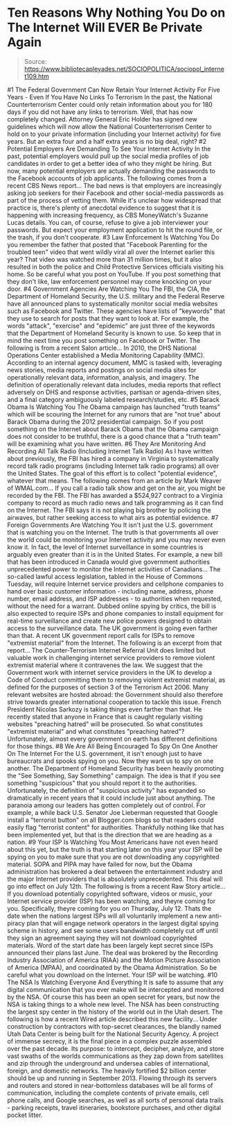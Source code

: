 # Ten Reasons Why Nothing You Do on The Internet Will EVER Be Private Again

> Source: https://www.bibliotecapleyades.net/SOCIOPOLITICA/sociopol_internet109.htm

#1 The Federal Government Can Now Retain Your
Internet Activity For Five Years - Even If You Have No Links To
Terrorism
In the past, the National
Counterterrorism Center could only retain information about you
for 180
days if you did not have any links to terrorism.
Well, that has now completely changed.
Attorney General Eric Holder has signed new guidelines which will now
allow the National Counterterrorism Center to hold on to your private
information (including your Internet activity)
for five years.
But an extra four and a half extra years is no big deal, right?
#2 Potential Employers Are Demanding To See
Your Internet Activity
In the past, potential employers
would pull up the social media profiles of job candidates in order to
get a better idea of who they might be hiring.
But now, many potential employers are actually
demanding the passwords
to the Facebook accounts of job applicants.
The following comes from a recent CBS News
report...
The bad news is that employers are increasingly
asking job seekers for
their Facebook and other social-media passwords as part of the process
of vetting them.
While it's unclear how widespread that practice is, there's plenty of
anecdotal evidence to suggest that it is happening with increasing
frequency, as CBS MoneyWatch's Suzanne Lucas
details. You can, of
course, refuse to give a job interviewer your passwords.
But expect your employment application to
hit the round file, or the trash, if you don't cooperate.
#3 Law Enforcement Is Watching You
Do you remember the father that
posted that "Facebook Parenting for the troubled teen" video that went
wildly viral all over the Internet earlier this year?
That video was watched more than 31 million times, but it also resulted
in both the
police and Child Protective Services officials visiting his
home.
So be careful what you post on YouTube.
If you post something that they
don't like, law enforcement personnel may come knocking on your door.
#4 Government Agencies Are Watching You
The FBI, the CIA, the Department of
Homeland Security, the U.S. military and the Federal Reserve
have all
announced plans to systematically monitor social media websites such as Facebook and Twitter.
These agencies have lists of "keywords" that they use to search for
posts that they want to look at.
For example, the words "attack", "exercise" and "epidemic" are just
three of the keywords that the Department of Homeland Security
is known
to use.
So keep that in mind the next time you post something on Facebook or
Twitter.
The following is from a recent
Salon article...
In 2010, the DHS National Operations Center established a
Media
Monitoring Capability (MMC). According to an internal agency document,
MMC is tasked with,
leveraging news stories, media reports
and postings on social media sites
for operationally relevant data,
information, analysis, and imagery.
The definition of operationally relevant
data includes,
media reports that reflect adversely on
DHS and response activities, partisan or agenda-driven sites, and
a final category ambiguously labeled research/studies, etc.
#5 Barack Obama Is Watching You
The Obama campaign has launched
"truth teams" which will be scouring the Internet for any rumors that
are "not true" about
Barack Obama during the 2012 presidential campaign.
So if you post something on the Internet about Barack Obama that the
Obama campaign does not consider to be truthful, there is a good chance
that a "truth team" will be examining what you have written.
#6 They Are Monitoring And Recording All
Talk Radio (Including Internet Talk Radio)
As I have written about
previously,
the FBI has hired a company in Virginia to systematically record talk
radio programs (including Internet talk radio programs) all over the
United States.
The goal of this effort is to collect
"potential evidence", whatever that means.
The following comes from an
article by Mark Weaver
of WMAL.com...
If you call a radio talk show and get on the air, you might be recorded
by the FBI.
The FBI has awarded a $524,927 contract to a Virginia company to record
as much radio news and talk programming as it can find on the Internet.
The FBI says it is not playing big brother by policing the airwaves, but
rather seeking access to what airs as potential evidence.
#7 Foreign Governments Are Watching You
It isn't just the U.S. government
that is watching you on the Internet.
The truth is that governments all
over the world could be monitoring your Internet activity and you may
never even know it.
In fact, the level of Internet surveillance in some countries is
arguably even greater than it is in the United States.
For example, a new bill that has been introduced
in Canada would give government
authorities unprecedented power to monitor the Internet activities of
Canadians...
The so-called lawful access legislation, tabled in the House of
Commons Tuesday, will require Internet service providers and cellphone
companies to hand over basic customer information - including name,
address, phone number, email address, and ISP addresses - to authorities
when requested, without the need for a warrant.
Dubbed online spying by critics, the bill is also expected to require
ISPs and phone companies to install equipment for real-time surveillance
and create new police powers designed to obtain access to the
surveillance data.
The UK government is going even farther than
that. A recent UK government report calls for ISPs to remove "extremist
material" from the Internet.
The following is an excerpt
from that report...
The Counter-Terrorism Internet Referral Unit does limited but valuable
work in challenging internet service providers to remove violent
extremist material where it contravenes the law.
We suggest that the
Government work with internet service providers in the UK to develop a
Code of Conduct committing them to removing violent extremist material,
as defined for the purposes of section 3 of the Terrorism Act 2006.
Many relevant websites are hosted abroad:
the Government should also therefore strive towards greater
international cooperation to tackle this issue.
French President Nicolas Sarkozy is taking things even farther than
that.
He recently stated that anyone in France that is caught regularly
visiting websites "preaching hatred" will be prosecuted.
So what constitutes "extremist material" and what constitutes "preaching
hatred"?
Unfortunately, almost every government on earth has different
definitions for those things.
#8 We Are All Being Encouraged To Spy On
One Another On The Internet
For the U.S. government, it isn't
enough just to have bureaucrats and spooks spying on you. Now they want
us to spy on one another.
The Department of Homeland Security has been heavily promoting the "See
Something, Say Something" campaign. The idea is that if you see
something "suspicious" that you should report it to the authorities.
Unfortunately, the definition of "suspicious activity" has expanded so
dramatically in recent years that it could include just about anything.
The paranoia among our leaders has gotten completely out of control.
For
example, a while back U.S. Senator Joe Lieberman requested that Google
install a "terrorist button" on all Blogger.com blogs so that readers
could easily flag "terrorist content" for authorities.
Thankfully nothing like that has been implemented yet, but that is the
direction that we are heading as a nation.
#9 Your ISP Is Watching You
Most Americans have not even heard
about this yet, but the truth is that starting later on this year your
ISP will be spying on you to make sure that you are not downloading any
copyrighted material.
SOPA and PIPA may have failed for now,
but the Obama administration has brokered a deal between the
entertainment industry and the major Internet providers that is
absolutely unprecedented.
This deal will go into effect on July 12th.
The following is from a recent
Raw Story article...
If you download potentially copyrighted software, videos or music, your
Internet service provider (ISP) has been watching, and theyre coming
for you.
Specifically, theyre coming for you on Thursday, July 12.
Thats the date when the nations largest ISPs will all voluntarily
implement a new anti-piracy plan that will engage network operators in
the largest digital spying scheme in history, and see some users
bandwidth completely cut off until they sign an agreement saying they
will not download copyrighted materials.
Word of the start date has been largely kept secret since ISPs announced
their plans last June. The deal was brokered by the Recording Industry
Association of America (RIAA) and the Motion Picture Association of
America (MPAA), and coordinated by the Obama Administration.
So be careful what you download on the Internet.
Your ISP will be watching.
#10 The NSA Is Watching Everyone And
Everything
It is safe to assume that any digital
communication that you ever make will be intercepted and monitored by
the NSA.
Of course this has been an open secret for years, but now the NSA is
taking things to a whole new level.
The NSA has been constructing the largest spy center in the history of
the world out in the Utah desert.
The following is how a
recent Wired article described this new facility...
Under construction by contractors with top-secret clearances, the
blandly named Utah Data Center is being built for the National Security
Agency. A project of immense secrecy, it is the final piece in a complex
puzzle assembled over the past decade.
Its purpose: to intercept,
decipher, analyze, and store vast swaths of the worlds communications
as they zap down from satellites and zip through the underground and
undersea cables of international, foreign, and domestic networks.
The heavily fortified $2 billion center
should be up and running in September 2013.
Flowing through its servers and routers and
stored in near-bottomless databases will be all forms of communication,
including the complete contents of private emails, cell phone calls, and
Google searches, as well as all sorts of personal data trails - parking
receipts, travel itineraries, bookstore purchases, and other digital
pocket litter.
